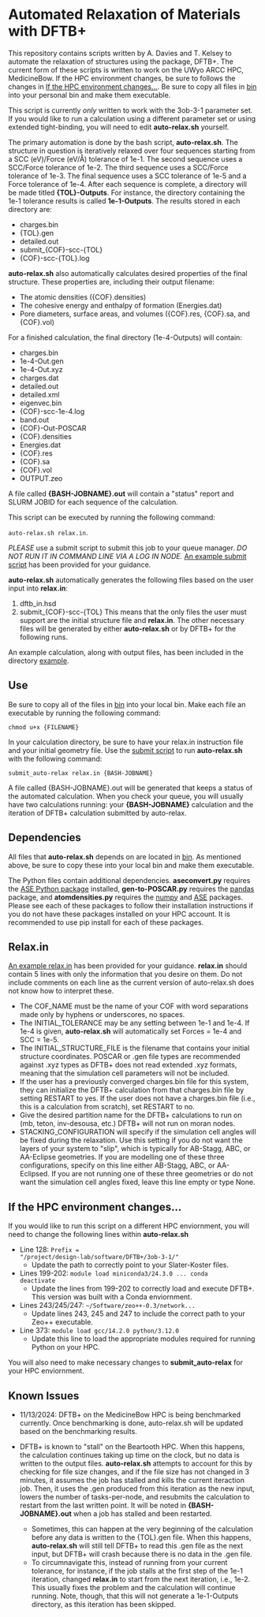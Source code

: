# Automated Relaxation of Materials with DFTB+
This repository contains scripts written by A. Davies and T. Kelsey to automate the relaxation of structures using the package, DFTB+. The current form of these scripts is written to work on the UWyo ARCC HPC, MedicineBow. If the HPC environment changes, be sure to follows the changes in [If the HPC environment changes...](#if-the-hpc-environment-changes). Be sure to copy all files in [bin](https://github.com/ADavies2/Auto-DFTB-Relax/tree/main/bin) into your personal bin and make them executable.

This script is currently *only* written to work with the 3ob-3-1 parameter set. If you would like to run a calculation using a different parameter set or using extended tight-binding, you will need to edit **auto-relax.sh** yourself. 

The primary automation is done by the bash script, **auto-relax.sh**. The structure in question is iteratively relaxed over four sequences starting from a SCC (eV)/Force (eV/Å) tolerance of 1e-1. The second sequence uses a SCC/Force tolerance of 1e-2. The third sequence uses a SCC/Force tolerance of 1e-3. The final sequence uses a SCC tolerance of 1e-5 and a Force tolerance of 1e-4. After each sequence is complete, a directory will be made titled **{TOL}-Outputs**. For instance, the directory containing the 1e-1 tolerance results is called **1e-1-Outputs**. The results stored in each directory are:
- charges.bin
- {TOL}.gen
- detailed.out
- submit_{COF}-scc-{TOL}
- {COF}-scc-{TOL}.log

**auto-relax.sh** also automatically calculates desired properties of the final structure. These properties are, including their output filename:
- The atomic densities ({COF}.densities)
- The cohesive energy and enthalpy of formation (Energies.dat)
- Pore diameters, surface areas, and volumes ({COF}.res, {COF}.sa, and {COF}.vol)

For a finished calculation, the final directory (1e-4-Outputs) will contain:
- charges.bin
- 1e-4-Out.gen
- 1e-4-Out.xyz
- charges.dat 
- detailed.out
- detailed.xml 
- eigenvec.bin
- {COF}-scc-1e-4.log
- band.out 
- {COF}-Out-POSCAR
- {COF}.densities
- Energies.dat
- {COF}.res
- {COF}.sa
- {COF}.vol
- OUTPUT.zeo

A file called **{BASH-JOBNAME}.out** will contain a "status" report and SLURM JOBID for each sequence of the calculation.

This script can be executed by running the following command: 

<code>auto-relax.sh relax.in</code>. 

*PLEASE* use a submit script to submit this job to your queue manager. *DO NOT RUN IT IN COMMAND LINE VIA A LOG IN NODE.* [An example submit script](https://github.com/ADavies2/Auto-DFTB-Relax/tree/main/bin/submit_auto-relax) has been provided for your guidance.

**auto-relax.sh** automatically generates the following files based on the user input into **relax.in**:
1. dftb_in.hsd 
2. submit_{COF}-scc-{TOL}
This means that the only files the user must support are the initial structure file and **relax.in**. The other necessary files will be generated by either **auto-relax.sh** or by DFTB+ for the following runs. 

An example calculation, along with output files, has been included in the directory [example](https://github.com/ADavies2/Auto-DFTB-Relax/tree/main/submit_auto-relax/example/).

## Use

Be sure to copy all of the files in [bin](https://github.com/ADavies2/Auto-DFTB-Relax/tree/main/submit_auto-relax/bin/) into your local bin. Make each file an executable by running the following command:

<code>chmod u+x {FILENAME}</code> 

In your calculation directory, be sure to have your relax.in instruction file and your initial geometry file. Use the [submit script](https://github.com/ADavies2/Auto-DFTB-Relax/tree/main/bin/submit_auto-relax) to run **auto-relax.sh** with the following command:

<code>submit_auto-relax relax.in {BASH-JOBNAME}</code>

A file called {BASH-JOBNAME}.out will be generated that keeps a status of the automated calculation. When you check your queue, you will usually have two calculations running: your **{BASH-JOBNAME}** calculation and the iteration of DFTB+ calculation submitted by auto-relax.

## Dependencies

All files that **auto-relax.sh** depends on are located in [bin](https://github.com/ADavies2/Auto-DFTB-Relax/tree/main/submit_auto-relax/bin/). As mentioned above, be sure to copy these into your local bin and make them executable. 

The Python files contain additional dependencies. **aseconvert.py** requires the [ASE Python package](https://wiki.fysik.dtu.dk/ase/install.html) installed, **gen-to-POSCAR.py** requires the [pandas](https://pandas.pydata.org/docs/getting_started/install.html) package, and **atomdensities.py** requires the [numpy](https://numpy.org/install/) and [ASE](https://wiki.fysik.dtu.dk/ase/install.html) packages. Please see each of these packages to follow their installation instructions if you do not have these packages installed on your HPC account. It is recommended to use pip install for each of these packages.

## Relax.in

 [An example relax.in](https://github.com/ADavies2/Auto-DFTB-Relax/tree/main/submit_auto-relax/example/relax.in) has been provided for your guidance. **relax.in** should contain 5 lines with only the information that you desire on them. Do not include comments on each line as the current version of auto-relax.sh does not know how to interpret these.

- The COF_NAME must be the name of your COF with word separations made only by hyphens or underscores, no spaces.
- The INITIAL_TOLERANCE may be any setting between 1e-1 and 1e-4. If 1e-4 is given, **auto-relax.sh** will automatically set Forces = 1e-4 and SCC = 1e-5. 
- The INITIAL_STRUCTURE_FILE is the filename that contains your initial structure coordinates. POSCAR or .gen file types are recommended against .xyz types as DFTB+ does not read extended .xyz formats, meaning that the simulation cell parameters will not be included. 
- If the user has a previously converged charges.bin file for this system, they can initialize the DFTB+ calculation from that charges.bin file by setting RESTART to yes. If the user does not have a charges.bin file (i.e., this is a calculation from scratch), set RESTART to no.
- Give the desired partition name for the DFTB+ calculations to run on (mb, teton, inv-desousa, etc.) DFTB+ will not run on moran nodes.
- STACKING_CONFIGURATION will specify if the simulation cell angles will be fixed during the relaxation. Use this setting if you do not want the layers of your system to "slip", which is typically for AB-Stagg, ABC, or AA-Eclipse geometries. If you are modelling one of these three configurations, specify on this line either AB-Stagg, ABC, or AA-Eclipsed. If you are not running one of these three geometries or do not want the simulation cell angles fixed, leave this line empty or type None.

## If the HPC environment changes...

If you would like to run this script on a different HPC enviornment, you will need to change the following lines within **auto-relax.sh**

- Line 128: <code>Prefix = "/project/design-lab/software/DFTB+/3ob-3-1/"</code>
    - Update the path to correctly point to your Slater-Koster files. 
- Lines 199-202: <code>module load miniconda3/24.3.0 ... conda deactivate</code>
    - Update the lines from 199-202 to correctly load and execute DFTB+. This version was built with a Conda enviornment.
- Lines 243/245/247: <code>~/Software/zeo++-0.3/network...</code>
    - Update lines 243, 245 and 247 to include the correct path to your Zeo++ executable. 
- Line 373: <code>module load gcc/14.2.0 python/3.12.0</code>
    - Update this line to load the appropriate modules required for running Python on your HPC.

You will also need to make necessary changes to **submit_auto-relax** for your HPC enviornment.

## Known Issues

- 11/13/2024: DFTB+ on the MedicineBow HPC is being benchmarked currently. Once benchmarking is done, auto-relax.sh will be updated based on the benchmarking results. 

- DFTB+ is known to "stall" on the Beartooth HPC. When this happens, the calculation continues taking up time on the clock, but no data is written to the output files. **auto-relax.sh** attempts to account for this by checking for file size changes, and if the file size has not changed in 3 minutes, it assumes the job has stalled and kills the current iteraction job. Then, it uses the .gen produced from this iteration as the new input, lowers the number of tasks-per-node, and resubmits the calculation to restart from the last written point. It will be noted in **{BASH-JOBNAME}.out** when a job has stalled and been restarted. 
    - Sometimes, this can happen at the very beginning of the calculation before any data is written to the {TOL}.gen file. When this happens, **auto-relax.sh** will still tell DFTB+ to read this .gen file as the next input, but DFTB+ will crash because there is no data in the .gen file.
    - To circumnavigate this, instead of running from your current tolerance, for instance, if the job stalls at the first step of the 1e-1 iteration, changed **relax.in** to start from the next iteration, i.e., 1e-2. This usually fixes the problem and the calculation will continue running. Note, though, that this will not generate a 1e-1-Outputs directory, as this iteration has been skipped.